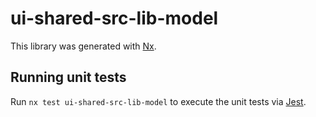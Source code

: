 # ui-shared-src-lib-model

This library was generated with [Nx](https://nx.dev).

## Running unit tests

Run `nx test ui-shared-src-lib-model` to execute the unit tests via [Jest](https://jestjs.io).
